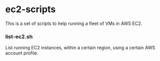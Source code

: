 # ec2-scripts

This is a set of scripts to help running a fleet of VMs in AWS EC2.

### list-ec2.sh

List running EC2 instances, within a certain region, using a certain AWS account profile.


